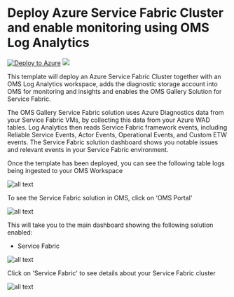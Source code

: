 # Deploy Azure Service Fabric Cluster and enable monitoring using OMS Log Analytics

[![Deploy to Azure](http://azuredeploy.net/deploybutton.png)](https://portal.azure.com/#create/Microsoft.Template/uri/https%3A%2F%2Fraw.githubusercontent.com%2FTVDKoni%2Fazure-quickstart-templates%2Fmaster%2Fservice-fabric-oms%2F%2Fazuredeploy.json) 
<a href="http://armviz.io/#/?load=https%3A%2F%2Fraw.githubusercontent.com%2FTVDKoni%2Fazure-quickstart-templates%2Fmaster%2Fservice-fabric-oms%2Fazuredeploy.json" target="_blank">
    <img src="http://armviz.io/visualizebutton.png"/>
</a>

This template will deploy an Azure Service Fabric Cluster together with an OMS Log Analytics workspace, adds the diagnostic storage account into OMS for monitoring and insights and enables the OMS Gallery Solution for Service Fabric. 

The OMS Gallery Service Fabric solution uses Azure Diagnostics data from your Service Fabric VMs, by collecting this data from your Azure WAD tables. 
Log Analytics then reads Service Fabric framework events, including Reliable Service Events, Actor Events, Operational Events, and Custom ETW events. 
The Service Fabric solution dashboard shows you notable issues and relevant events in your Service Fabric environment.

Once the template has been deployed, you can see the following table logs being ingested to your OMS Workspace

![all text](images/sflogs.png "OMS storage logs")

To see the Service Fabric solution in OMS, click on 'OMS Portal'

![all text](images/omsportal.png "OMS Portal")

This will take you to the main dashboard showing the following solution enabled:

* Service Fabric

![all text](images/oms.png "OMS")

Click on 'Service Fabric' to see details about your Service Fabric cluster

![all text](images/sf.png "Service Fabric")










